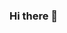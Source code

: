 ### Hi there 👋

<!--
**nishu9162306344/nishu9162306344** is a ✨ _special_ ✨ repository because its `README.md` (this file) appears on your GitHub profile.
 
SDE at Pago Analytics, I love building amazing software which make an impact,I am Content writer at Elite Productions, share open source projects.
- 🔭 I’m currently working on ...Aptron solution pvt ltd
- 🌱 I’m currently learning ...Machine Lerning
- 💬 Ask me about ...Coding
- 📫 How to reach me: ...@Nishant90873744
- 😄 Pronouns: ...he/him
- ⚡ Fun fact: ...Building Android app and website's 
-->
